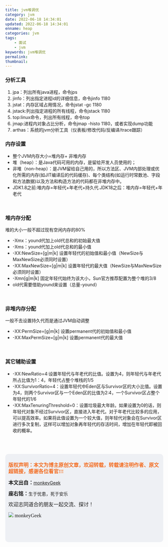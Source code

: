 ```yaml
---
title: jvm堆调优
category: jvm
date: 2022-06-18 14:34:01
updated: 2022-06-18 14:34:01
enname: heap
categories: jvm
tags:
	- 面试
	- jvm
keywords: jvm堆调优
permalink:
thumbnail:
---
```


### 分析工具

1. jpa：列出所有java进程，命令jps
2. jinfo：列出指定进程id的详细信息，命令jinfo 1180
3. jstat：内存区域占用情况，命令jstat -gc 1180
4. jstack:列出指定进程的所有线程，命令jstack 1180
5. top:linux命令，列出所有线程，命令top
6. jmap:进程内对象占比分析，命令jmap -histo 1180，或者实现dump功能
7. arthas：系统的jvm分析工具（仪表板/修改代码/反编译/trace跟踪）





### 内存设置

- 整个JVM内存大小=堆内存+ 非堆内存<!--more-->
- 堆（heap）：是Java代码可用的内存，是留给开发人员使用的；
- 非堆（non-heap）：是JVM留给自己用的，所以方法区、JVM内部处理或优化所需的内存(如JIT编译后的代码缓存)、每个类结构(如运行时常数池、字段和方法数据)以及方法和构造方法的代码都在非堆内存中。
- JDK1.8之前:堆内存=年轻代+年老代+持久代.JDK18之后：堆内存=年轻代+年老代

</br>

### 堆内存分配

堆的大小一般不超过现有空闲内存的80%

- -Xmx：yound代加上old代总和的初始最大值
- -Xms：yound代加上old代总和的最小值
- -XX:NewSize=<n>[g|m|k]  设置年轻代的初始值和最小值（NewSize与MaxNewSize必须同时设置）
- -XX:MaxNewSize=<n>[g|m|k]  设置年轻代的最大值（NewSize与MaxNewSize必须同时设置）
- -Xmn<n>[g|m|k] 固定年轻代始终为该大小，Sun官方推荐配置为整个堆的3/8
- old代需要借助yound来设置（总量-yound）

</br>

### 非堆内存分配

一般不去设置持久代而是通过JVM自动调整

- -XX:PermSize=<n>[g|m|k] 设置permanent代的初始值和最小值
- -XX:MaxPermSize=<n>[g|m|k] 设置permanent代的最大值

</br>

### 其它辅助设置

- -XX:NewRatio=4:设置年轻代与年老代的比值。设置为4，则年轻代与年老代所占比值为1：4，年轻代占整个堆栈的1/5
- -XX:SurvivorRatio=4：设置年轻代中Eden区与Survivor区的大小比值。设置为4，则两个Survivor区与一个Eden区的比值为2:4，一个Survivor区占整个年轻代的1/6
- -XX:MaxTenuringThreshold=0：设置垃圾最大年龄。如果设置为0的话，则年轻代对象不经过Survivor区，直接进入年老代。对于年老代比较多的应用，可以提高效率。如果将此值设置为一个较大值，则年轻代对象会在Survivor区进行多次复制，这样可以增加对象再年轻代的存活时间，增加在年轻代即被回收的概率。

</br>

</br>

</br>

<script>
var _hmt = _hmt || [];
(function() {
  var hm = document.createElement("script");
  hm.src = "https://hm.baidu.com/hm.js?2f798e6b269c8a40f12bef25d7f1876d";
  var s = document.getElementsByTagName("script")[0]; 
  s.parentNode.insertBefore(hm, s);
})();
</script>

<div style="height:260px; background-color:rgb(238,240,244); padding:10px;border-radius:10px;">
    <p style="color:#f36c21;font:bold 16px/20px 'kaiTi';">
      版权声明：本文为博主原创文章，欢迎转载，转载请注明作者、原文超链接，感谢各位看官!!!
    </p>
    <p>
      <span style="font:bold 16px/20px 'kaiTi';">本文出自：</span><a href="https://monkeyGeek369.github.io">monkeyGeek</a> 
    </p>
    <p>
      <span style="font:bold 16px/20px 'kaiTi';">座右铭：</span><span>生于忧患，死于安乐</span> 
    </p>
    <p>
      <span style="font:16px/20px 'kaiTi';">欢迎志同道合的朋友一起交流、探讨！</span> 
    </p>
    <img style="height:auto; width:auto;flot:left;" src="../../../../image/monkey64.png" /><span style="font:16px/20px 'kaiTi';flot:left;">   monkeyGeek</span>


